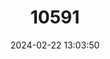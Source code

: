 ---
title: "10591"
category: "Hylomyscus baeri"
draft: false
date: 2024-02-22 13:03:50
languages:
  English: ["Baer's Hylomyscus", "Baer's Wood Mouse"]
---